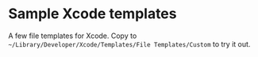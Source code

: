 # Sample Xcode templates

A few file templates for Xcode. Copy to `~/Library/Developer/Xcode/Templates/File Templates/Custom` to try it out.
